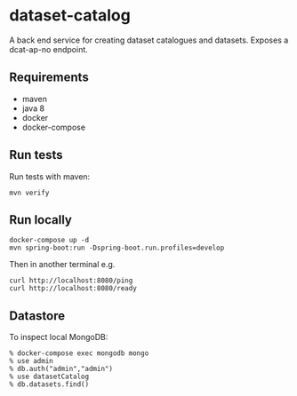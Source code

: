 # dataset-catalog
A back end service for creating dataset catalogues and datasets. Exposes a dcat-ap-no endpoint.


## Requirements
- maven
- java 8
- docker
- docker-compose

## Run tests
Run tests with maven:
```
mvn verify
```

## Run locally
```
docker-compose up -d
mvn spring-boot:run -Dspring-boot.run.profiles=develop
```

Then in another terminal e.g.
```
curl http://localhost:8080/ping
curl http://localhost:8080/ready
```

## Datastore
To inspect local MongoDB:
```
% docker-compose exec mongodb mongo
% use admin
% db.auth("admin","admin")
% use datasetCatalog
% db.datasets.find()
```
